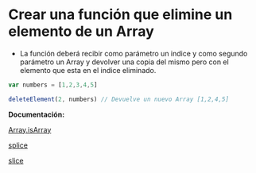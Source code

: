 # Crear una función que elimine un elemento de un Array

- La función deberá recibir como parámetro un indice y como segundo parámetro un Array y devolver una copia del mismo pero con el elemento que esta en el indice eliminado. 


```js
var numbers = [1,2,3,4,5]

deleteElement(2, numbers) // Devuelve un nuevo Array [1,2,4,5]
```

**Documentación:**

[Array.isArray](https://developer.mozilla.org/en-US/docs/Web/JavaScript/Reference/Global_Objects/Array/isArray)

[splice](https://developer.mozilla.org/en-US/docs/Web/JavaScript/Reference/Global_Objects/Array/splice)

[slice](https://developer.mozilla.org/en-US/docs/Web/JavaScript/Reference/Global_Objects/Array/slice)


